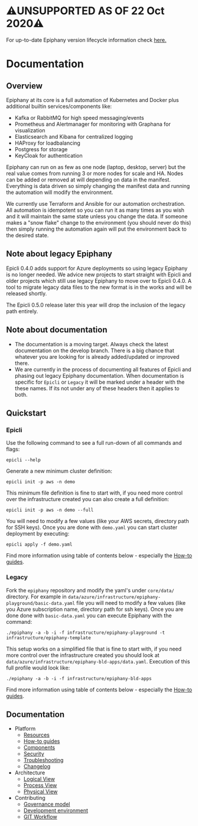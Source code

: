 # ⚠️UNSUPPORTED AS OF 22 Oct 2020⚠️
For up-to-date Epiphany version lifecycle information check [here.](https://github.com/epiphany-platform/epiphany/blob/develop/docs/home/LIFECYCLE.md)

# Documentation

## Overview

Epiphany at its core is a full automation of Kubernetes and Docker plus additional builtin services/components like:

- Kafka or RabbitMQ for high speed messaging/events
- Prometheus and Alertmanager for monitoring with Graphana for visualization
- Elasticsearch and Kibana for centralized logging
- HAProxy for loadbalancing
- Postgress for storage
- KeyCloak for authentication

Epiphany can run on as few as one node (laptop, desktop, server) but the real value comes from running 3 or more nodes for scale and HA. Nodes can be added or removed at will depending on data in the manifest. Everything is data driven so simply changing the manifest data and running the automation will modify the environment.

We currently use Terraform and Ansible for our automation orchestration. All automation is idempotent so you can run it as many times as you wish and it will maintain the same state unless you change the data. If someone makes a "snow flake" change to the environment (you should never do this) then simply running the automation again will put the environment back to the desired state.

## Note about legacy Epiphany

Epicli 0.4.0 adds support for Azure deployments so using legacy Epiphany is no longer needed. We advice new projects to start straight with Epicli and older projects which still use legacy Epiphany to move over to Epicli 0.4.0. A tool to migrate legacy data files to the new format is in the works and will be released shortly.

The Epicli 0.5.0 release later this year will drop the inclusion of the legacy path entirely.

## Note about documentation

- The documentation is a moving target. Always check the latest documentation on the develop branch. There is a big chance that whatever you are looking for is already added/updated or improved there.
- We are currently in the process of documenting all features of Epicli and phasing out legacy Epiphany documentation. When documentation is specific for `Epicli` or `Legacy` it will be marked under a header with the these names. If its not under any of these headers then it applies to both.

## Quickstart

### Epicli

Use the following command to see a full run-down of all commands and flags:

```shell
epicli --help
```

Generate a new minimum cluster definition:

```shell
epicli init -p aws -n demo
```

This minimum file definition is fine to start with, if you need more control over the infrastructure created you can also create a full definition:

```shell
epicli init -p aws -n demo --full
```

You will need to modify a few values (like your AWS secrets, directory path for SSH keys). Once you are done with `demo.yaml` you can start cluster deployment by executing:

```shell
epicli apply -f demo.yaml
```

Find more information using table of contents below - especially the [How-to guides](docs/home/HOWTO.md).

### Legacy

Fork the `epiphany` repository and modify the yaml's under `core/data/` directory. For example in `data/azure/infrastructure/epiphany-playground/basic-data.yaml` file you will need to modify a few values (like you Azure subscription name, directory path for ssh keys). Once you are done done with `basic-data.yaml` you can execute Epiphany with the command:

```shell
./epiphany -a -b -i -f infrastructure/epiphany-playground -t infrastructure/epiphany-template
```

This setup works on a simplified file that is fine to start with, if you need more control over the infrastructure created you should look at `data/azure/infrastructure/epiphany-bld-apps/data.yaml`.
Execution of this full profile would look like:

```shell
./epiphany -a -b -i -f infrastructure/epiphany-bld-apps
```

Find more information using table of contents below - especially the [How-to guides](docs/home/HOWTO.md).

## Documentation

<!-- TOC -->

- Platform
  - [Resources](docs/home/RESOURCES.md)
  - [How-to guides](docs/home/HOWTO.md)
  - [Components](docs/home/COMPONENTS.md)
  - [Security](docs/home/SECURITY.md)
  - [Troubleshooting](docs/home/TROUBLESHOOTING.md)  
  - [Changelog](CHANGELOG.md)  
- Architecture
  - [Logical View](docs/architecture/logical-view.md)
  - [Process View](docs/architecture/process-view.md)
  - [Physical View](docs/architecture/physical-view.md)
- Contributing
  - [Governance model](docs/home/GOVERNANCE.md)
  - [Development environment](docs/home/DEVELOPMENT.md)
  - [GIT Workflow](docs/home/GITWORKFLOW.md)
  
<!-- TOC -->
